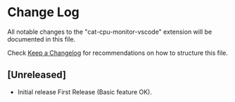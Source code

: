 # Change Log

All notable changes to the "cat-cpu-monitor-vscode" extension will be documented in this file.

Check [Keep a Changelog](http://keepachangelog.com/) for recommendations on how to structure this file.

## [Unreleased]

- Initial release
First Release (Basic feature OK).